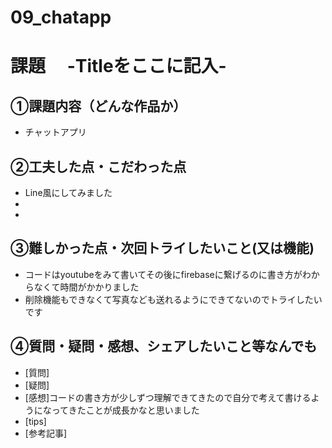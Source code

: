 # 09_chatapp
# 課題　 -Titleをここに記入-

## ①課題内容（どんな作品か）
- チャットアプリ

## ②工夫した点・こだわった点
- Line風にしてみました
- 
- 

## ③難しかった点・次回トライしたいこと(又は機能)
- コードはyoutubeをみて書いてその後にfirebaseに繋げるのに書き方がわからなくて時間がかかりました
- 削除機能もできなくて写真なども送れるようにできてないのでトライしたいです

## ④質問・疑問・感想、シェアしたいこと等なんでも
- [質問]
- [疑問]
- [感想]コードの書き方が少しずつ理解できてきたので自分で考えて書けるようになってきたことが成長かなと思いました
- [tips]
- [参考記事]
